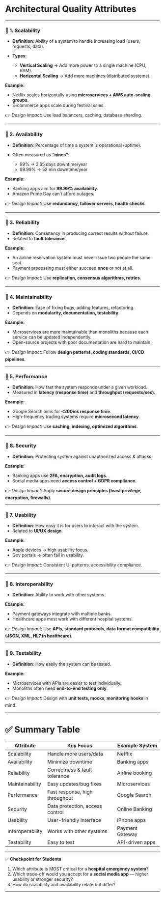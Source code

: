 # **Architectural Quality Attributes**

---

### 🔹 1. **Scalability**

* **Definition**: Ability of a system to handle increasing load (users, requests, data).
* **Types**:

  * **Vertical Scaling** → Add more power to a single machine (CPU, RAM).
  * **Horizontal Scaling** → Add more machines (distributed systems).

**Example:**

* Netflix scales horizontally using **microservices + AWS auto-scaling groups**.
* E-commerce apps scale during festival sales.

👉 *Design Impact*: Use load balancers, caching, database sharding.

---

### 🔹 2. **Availability**

* **Definition**: Percentage of time a system is operational (uptime).
* Often measured as **“nines”**:

  * 99% → 3.65 days downtime/year
  * 99.99% → 52 min downtime/year

**Example:**

* Banking apps aim for **99.99% availability**.
* Amazon Prime Day can’t afford outages.

👉 *Design Impact*: Use **redundancy, failover servers, health checks**.

---

### 🔹 3. **Reliability**

* **Definition**: Consistency in producing correct results without failure.
* Related to **fault tolerance**.

**Example:**

* An airline reservation system must never issue two people the same seat.
* Payment processing must either succeed **once** or not at all.

👉 *Design Impact*: Use **replication, consensus algorithms, retries**.

---

### 🔹 4. **Maintainability**

* **Definition**: Ease of fixing bugs, adding features, refactoring.
* Depends on **modularity, documentation, testability**.

**Example:**

* Microservices are more maintainable than monoliths because each service can be updated independently.
* Open-source projects with poor documentation are hard to maintain.

👉 *Design Impact*: Follow **design patterns, coding standards, CI/CD pipelines**.

---

### 🔹 5. **Performance**

* **Definition**: How fast the system responds under a given workload.
* Measured in **latency (response time)** and **throughput (requests/sec)**.

**Example:**

* Google Search aims for **<200ms response time**.
* High-frequency trading systems require **microsecond latency**.

👉 *Design Impact*: Use **caching, indexing, optimized algorithms**.

---

### 🔹 6. **Security**

* **Definition**: Protecting system against unauthorized access & attacks.

**Example:**

* Banking apps use **2FA, encryption, audit logs**.
* Social media apps need **access control + GDPR compliance**.

👉 *Design Impact*: Apply **secure design principles (least privilege, encryption, firewalls)**.

---

### 🔹 7. **Usability**

* **Definition**: How easy it is for users to interact with the system.
* Related to **UI/UX design**.

**Example:**

* Apple devices → high usability focus.
* Gov portals → often fail in usability.

👉 *Design Impact*: Consistent UI patterns, accessibility compliance.

---

### 🔹 8. **Interoperability**

* **Definition**: Ability to work with other systems.

**Example:**

* Payment gateways integrate with multiple banks.
* Healthcare apps must work with different hospital systems.

👉 *Design Impact*: Use **APIs, standard protocols, data format compatibility (JSON, XML, HL7 in healthcare)**.

---

### 🔹 9. **Testability**

* **Definition**: How easily the system can be tested.

**Example:**

* Microservices with APIs are easier to test individually.
* Monoliths often need **end-to-end testing only**.

👉 *Design Impact*: Design with **unit tests, mocks, monitoring hooks** in mind.

---

# ✅ Summary Table

| Attribute        | Key Focus                       | Example System  |
| ---------------- | ------------------------------- | --------------- |
| Scalability      | Handle more users/data          | Netflix         |
| Availability     | Minimize downtime               | Banking apps    |
| Reliability      | Correctness & fault tolerance   | Airline booking |
| Maintainability  | Easy updates/bug fixes          | Microservices   |
| Performance      | Fast response, high throughput  | Google Search   |
| Security         | Data protection, access control | Online Banking  |
| Usability        | User-friendly interface         | iPhone apps     |
| Interoperability | Works with other systems        | Payment Gateway |
| Testability      | Easy to test                    | API-driven apps |

---

✅ **Checkpoint for Students**

1. Which attribute is MOST critical for a **hospital emergency system**?
2. Which trade-off would you accept for a **social media app** — higher usability or stronger security?
3. How do scalability and availability relate but differ?

---
